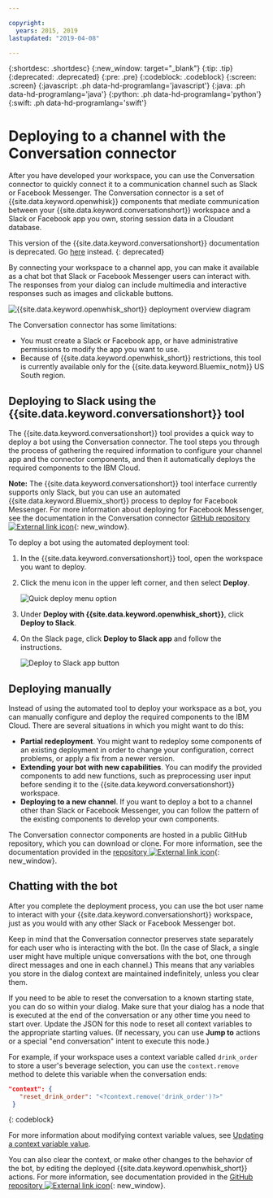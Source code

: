 ```yaml
---

copyright:
  years: 2015, 2019
lastupdated: "2019-04-08"

---
```


{:shortdesc: .shortdesc}
{:new_window: target="_blank"}
{:tip: .tip}
{:deprecated: .deprecated}
{:pre: .pre}
{:codeblock: .codeblock}
{:screen: .screen}
{:javascript: .ph data-hd-programlang='javascript'}
{:java: .ph data-hd-programlang='java'}
{:python: .ph data-hd-programlang='python'}
{:swift: .ph data-hd-programlang='swift'}

# Deploying to a channel with the Conversation connector

After you have developed your workspace, you can use the Conversation connector to quickly connect it to a communication channel such as Slack or Facebook Messenger. The Conversation connector is a set of {{site.data.keyword.openwhisk}} components that mediate communication between your {{site.data.keyword.conversationshort}} workspace and a Slack or Facebook app you own, storing session data in a Cloudant database.

This version of the {{site.data.keyword.conversationshort}} documentation is deprecated. Go [here](https://cloud.ibm.com/docs/services/assistant?topic=assistant-deploy-slack) instead.
{: deprecated}

By connecting your workspace to a channel app, you can make it available as a chat bot that Slack or Facebook Messenger users can interact with. The responses from your dialog can include multimedia and interactive responses such as images and clickable buttons.

![{{site.data.keyword.openwhisk_short}} deployment overview diagram](images/deploytochannel_diagram.png)

The Conversation connector has some limitations:

- You must create a Slack or Facebook app, or have administrative permissions to modify the app you want to use.
- Because of {{site.data.keyword.openwhisk_short}} restrictions, this tool is currently available only for the {{site.data.keyword.Bluemix_notm}} US South region.

## Deploying to Slack using the {{site.data.keyword.conversationshort}} tool

The {{site.data.keyword.conversationshort}} tool provides a quick way to deploy a bot using the Conversation connector. The tool steps you through the process of gathering the required information to configure your channel app and the connector components, and then it automatically deploys the required components to the IBM Cloud.

**Note:** The {{site.data.keyword.conversationshort}} tool interface currently supports only Slack, but you can use an automated {{site.data.keyword.Bluemix_short}} process to deploy for Facebook Messenger. For more information about deploying for Facebook Messenger, see the documentation in the Conversation connector [GitHub repository ![External link icon](../../icons/launch-glyph.svg "External link icon")](https://github.com/watson-developer-cloud/conversation-connector/blob/master/channels/facebook/README.md){: new_window}.

To deploy a bot using the automated deployment tool:

1.  In the {{site.data.keyword.conversationshort}} tool, open the workspace you want to deploy.
1.  Click the menu icon in the upper left corner, and then select **Deploy**.

    ![Quick deploy menu option](images/deploy_menu_testdeploy.png)

1.  Under **Deploy with {{site.data.keyword.openwhisk_short}}**, click **Deploy to Slack**.
1.  On the Slack page, click **Deploy to Slack app** and follow the instructions.

    ![Deploy to Slack app button](images/deploy_deploytoslack.png)

## Deploying manually

Instead of using the automated tool to deploy your workspace as a bot, you can manually configure and deploy the required components to the IBM Cloud. There are several situations in which you might want to do this:

- **Partial redeployment**. You might want to redeploy some components of an existing deployment in order to change your configuration, correct problems, or apply a fix from a newer version.
- **Extending your bot with new capabilities**. You can modify the provided components to add new functions, such as preprocessing user input before sending it to the {{site.data.keyword.conversationshort}} workspace.
- **Deploying to a new channel**. If you want to deploy a bot to a channel other than Slack or Facebook Messenger, you can follow the pattern of the existing components to develop your own components.

The Conversation connector components are hosted in a public GitHub repository, which you can download or clone. For more information, see the documentation provided in the [repository ![External link icon](../../icons/launch-glyph.svg "External link icon")](https://github.com/watson-developer-cloud/conversation-connector){: new_window}.

## Chatting with the bot

After you complete the deployment process, you can use the bot user name to interact with your {{site.data.keyword.conversationshort}} workspace, just as you would with any other Slack or Facebook Messenger bot.

Keep in mind that the Conversation connector preserves state separately for each user who is interacting with the bot. (In the case of Slack, a single user might have multiple unique conversations with the bot, one through direct messages and one in each channel.) This means that any variables you store in the dialog context are maintained indefinitely, unless you clear them.

If you need to be able to reset the conversation to a known starting state, you can do so within your dialog. Make sure that your dialog has a node that is executed at the end of the conversation or any other time you need to start over. Update the JSON for this node to reset all context variables to the appropriate starting values. (If necessary, you can use **Jump to** actions or a special "end conversation" intent to execute this node.)

For example, if your workspace uses a context variable called `drink_order` to store a user's beverage selection, you can use the `context.remove` method to delete this variable when the conversation ends:

```json
"context": {
   "reset_drink_order": "<?context.remove('drink_order')?>"
 }
```
{: codeblock}

For more information about modifying context variable values, see [Updating a context variable value](dialog-runtime.html#context-update-json).

You can also clear the context, or make other changes to the behavior of the bot, by editing the deployed {{site.data.keyword.openwhisk_short}} actions. For more information, see documentation provided in the [GitHub repository ![External link icon](../../icons/launch-glyph.svg "External link icon")](https://github.com/watson-developer-cloud/conversation-connector){: new_window}.